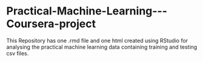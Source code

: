 # Practical-Machine-Learning---Coursera-project
This Repository has one .rmd file and one html created using RStudio for analysing the practical machine learning data containing training and testing csv files.
